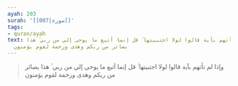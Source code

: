 ```yaml
---
ayah: 203
surah: '[[007|سورة]]'
tags:
- quran/ayah
text: وإذا لم تأتهم بآية قالوا لولا اجتبيتها ۚ قل إنما أتبع ما يوحى إلي من ربي ۚ هذا
  بصائر من ربكم وهدى ورحمة لقوم يؤمنون
---
```

> وإذا لم تأتهم بآية قالوا لولا اجتبيتها ۚ قل إنما أتبع ما يوحى إلي من ربي ۚ هذا بصائر من ربكم وهدى ورحمة لقوم يؤمنون
